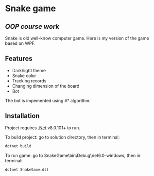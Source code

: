# Snake game
## _OOP course work_

Snake is old well-know computer game. Here is my version of the game based on WPF. 

## Features
- Dark/light theme
- Snake color
- Tracking records
- Changing dimension of the board
- Bot

The bot is impemented using A* algorithm. 

## Installation

Project requires [.Net](https://dotnet.microsoft.com/en-us/learn/dotnet/what-is-dotnet) v8.0.101+ to run.

To build project: go to solution directory, then in  terminal:
```sh
dotnet build
```

To run game: go to SnakeGame\bin\Debug\net6.0-windows, then in terminal:
```sh
dotnet SnakeGame.dll
```

